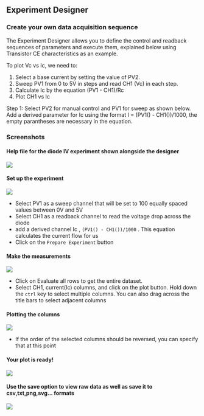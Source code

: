 Experiment Designer
---

### Create your own data acquisition sequence

The Experiment Designer allows you to define the control and readback sequences of parameters and execute them, explained below
using Transistor CE characteristics as an example.

To plot Vc vs Ic, we need to:
1. Select a base current by setting the value of PV2.
2. Sweep PV1 from 0 to 5V in steps and read CH1 (Vc) in each step.
3. Calculate Ic by the equation (PV1 - CH1)/Rc
4. Plot CH1 vs Ic

Step 1: Select PV2 for manual control and PV1 for sweep as shown below.
Add a derived parameter for Ic using the format I = (PV1() - CH1())/1000, the empty parantheses are necessary in the equation.

### Screenshots

#### Help file for the diode IV experiment shown alongside the designer
![](https://fossasia.github.io/pslab-experiments/images/screenshots/design1.png)

#### Set up the experiment
![](https://fossasia.github.io/pslab-experiments/images/screenshots/design2.png)
* Select PV1 as a sweep channel that will be set to 100 equally spaced values between 0V and 5V
* Select CH1 as a readback channel to read the voltage drop across the diode
* add a derived channel Ic , `(PV1() - CH1())/1000` . This equation calculates the current flow for us
* Click on the `Prepare Experiment` button

#### Make the measurements
![](https://fossasia.github.io/pslab-experiments/images/screenshots/design3.png)
* Click on Evaluate all rows to get the entire dataset.
* Select CH1, current(Ic) columns, and click on the plot button. Hold down the `ctrl` key to select multiple columns. You can also drag across the title bars to select adjacent columns

#### Plotting the columns
![](https://fossasia.github.io/pslab-experiments/images/screenshots/design4.png)
* If the order of the selected columns should be reversed, you can specify that at this point

#### Your plot is ready!
![](https://fossasia.github.io/pslab-experiments/images/screenshots/design5.png)

#### Use the save option to view raw data as well as save it to csv,txt,png,svg... formats
![](https://fossasia.github.io/pslab-experiments/images/screenshots/design6.png)


